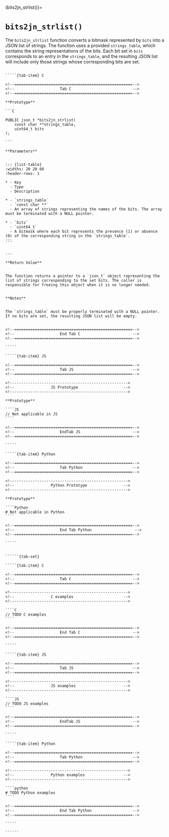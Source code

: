 <!-- ============================================================== -->
(bits2jn_strlist())=
# `bits2jn_strlist()`
<!-- ============================================================== -->


The `bits2jn_strlist` function converts a bitmask represented by `bits` into a JSON list of strings. The function uses a provided `strings_table`, which contains the string representations of the bits. Each bit set in `bits` corresponds to an entry in the `strings_table`, and the resulting JSON list will include only those strings whose corresponding bits are set.


<!------------------------------------------------------------>
<!--                    Prototypes                          -->
<!------------------------------------------------------------>

``````{tab-set}

`````{tab-item} C

<!--====================================================-->
<!--                    Tab C                           -->
<!--====================================================-->

**Prototype**

```C

PUBLIC json_t *bits2jn_strlist(
    const char **strings_table,
    uint64_t bits
);

```

**Parameters**


::: {list-table}
:widths: 20 20 60
:header-rows: 1

* - Key
  - Type
  - Description

* - `strings_table`
  - `const char **`
  - An array of strings representing the names of the bits. The array must be terminated with a NULL pointer.

* - `bits`
  - `uint64_t`
  - A bitmask where each bit represents the presence (1) or absence (0) of the corresponding string in the `strings_table`.
:::


---

**Return Value**


The function returns a pointer to a `json_t` object representing the list of strings corresponding to the set bits. The caller is responsible for freeing this object when it is no longer needed.


**Notes**


The `strings_table` must be properly terminated with a NULL pointer. If no bits are set, the resulting JSON list will be empty.


<!--====================================================-->
<!--                    End Tab C                       -->
<!--====================================================-->

`````

`````{tab-item} JS

<!--====================================================-->
<!--                    Tab JS                          -->
<!--====================================================-->

<!---------------------------------------------------->
<!--                JS Prototype                    -->
<!---------------------------------------------------->

**Prototype**

````JS
// Not applicable in JS
````

<!--====================================================-->
<!--                    EndTab JS                       -->
<!--====================================================-->

`````

`````{tab-item} Python

<!--====================================================-->
<!--                    Tab Python                      -->
<!--====================================================-->

<!---------------------------------------------------->
<!--                Python Prototype                -->
<!---------------------------------------------------->

**Prototype**

````Python
# Not applicable in Python
````

<!--====================================================-->
<!--                    End Tab Python                   -->
<!--====================================================-->

`````

``````

<!------------------------------------------------------------>
<!--                    Examples                            -->
<!------------------------------------------------------------>

```````{dropdown} Examples

``````{tab-set}

`````{tab-item} C

<!--====================================================-->
<!--                    Tab C                           -->
<!--====================================================-->

<!---------------------------------------------------->
<!--                C examples                      -->
<!---------------------------------------------------->

````C
// TODO C examples
````

<!--====================================================-->
<!--                    End Tab C                       -->
<!--====================================================-->

`````

`````{tab-item} JS

<!--====================================================-->
<!--                    Tab JS                          -->
<!--====================================================-->

<!---------------------------------------------------->
<!--                JS examples                     -->
<!---------------------------------------------------->

````JS
// TODO JS examples
````

<!--====================================================-->
<!--                    EndTab JS                       -->
<!--====================================================-->

`````

`````{tab-item} Python

<!--====================================================-->
<!--                    Tab Python                      -->
<!--====================================================-->

<!---------------------------------------------------->
<!--                Python examples                 -->
<!---------------------------------------------------->

````python
# TODO Python examples
````

<!--====================================================-->
<!--                    End Tab Python                  -->
<!--====================================================-->

`````

``````

```````

